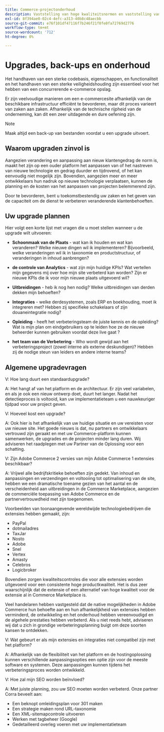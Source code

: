 ```yaml
---
title: Commerce-projectonderhoud
description: Vaststelling van hoge kwaliteitsnormen en vaststelling van mechanismen om deze normen in de loop der tijd te handhaven.
exl-id: 8f394ae0-02c4-4efc-a313-40b8c48aecbb
source-git-commit: e76f101df47116f7b246f21f0fe0fa72769d2776
workflow-type: tm+mt
source-wordcount: '712'
ht-degree: 0%

---
```


# Upgrades, back-ups en onderhoud

Het handhaven van een sterke codebasis, eigenschappen, en functionaliteit en het handhaven van een sterke veiligheidshouding zijn essentieel voor het hebben van een concurrerende e-commerce opslag.

Er zijn veelvoudige manieren om een e-commercesite afhankelijk van de beschikbare infrastructuur efficiënt te bevorderen, maar dit proces varieert van zaken aan zaken. Afhankelijk van de technische rijpheid van de onderneming, kan dit een zeer uitdagende en dure oefening zijn.

>[!NOTE]
>
>Maak altijd een back-up van bestanden voordat u een upgrade uitvoert.

## Waarom upgraden zinvol is

Aangezien verandering en aanpassing aan nieuw klantengedrag de norm is, maakt het zijn op een ouder platform het aanpassen van of het nastreven van nieuwe technologie en gedrag duurder en tijdrovend, of het kan eenvoudig niet mogelijk zijn. Bovendien, aangezien meer en meer ontwikkelaars hun nadruk op nieuwe technologie verplaatsen, kunnen de planning en de kosten van het aanpassen van projecten belemmerend zijn.

Door te bevorderen, bent u toekomstbestendig uw zaken en het geven van de capaciteit om de dienst te verbeteren veranderende klantenbehoeften.

## Uw upgrade plannen

Hier volgt een korte lijst met vragen die u moet stellen wanneer u de upgrade wilt uitvoeren:

- **Schoonmaak van de Plaats** - wat kan ik houden en wat kan veranderen? Welke nieuwe dingen wil ik implementeren? Bijvoorbeeld, welke veranderingen wil ik in taxonomie en productstructuur, of veranderingen in inhoud aanbrengen?

- **de controle van Analytics** - wat zijn mijn huidige KPIs? Wat vertellen mijn gegevens mij over hoe mijn site verbeterd kan worden? Zijn er nieuwe KPIs die ik voor mijn nieuwe plaats uitgevoerd wil?

- **Uitbreidingen** - heb ik nog hen nodig? Welke uitbreidingen van derden dekken mijn behoeften?

- **Integraties** - welke derdesystemen, zoals ERP en boekhouding, moet ik integreren met? Hebben zij specifieke schakelaars of zijn douaneintegratie nodig?

- **Opleiding** - heeft het verbeteringsteam de juiste kennis en de opleiding? Wat is
mijn plan om eindgebruikers op te leiden hoe ze de nieuwe beheerder kunnen gebruiken voordat deze live gaat ?

- **het team van de Verbetering** - Who wordt gewijd aan het verbeteringsproject (zowel interne als externe deskundigen)? Hebben zij de nodige steun van leiders en andere interne teams?

## Algemene upgradevragen

V: Hoe lang duurt een standaardupgrade?

A: Het hangt af van het platform en de architectuur. Er zijn veel variabelen, en als je ook een nieuw ontwerp doet, duurt het langer. Nadat het detectieproces is voltooid, kan uw implementatieteam u een nauwkeuriger tijdpad voor uw project geven.


V: Hoeveel kost een upgrade?

A: Ook hier is het afhankelijk van uw huidige situatie en uw vereisten voor uw nieuwe site. Het goede nieuws is dat, nu partners en ontwikkelaars vertrouwd zijn geraakt en met uw Commerce-platform kunnen samenwerken, de upgrades en de projecten minder lang duren. Wij adviseren het raadplegen met uw Partner van de Oplossing voor een schatting.

V: Zijn Adobe Commerce 2 versies van mijn Adobe Commerce 1 extensies beschikbaar?

A: Vrijwel alle bedrijfskritieke behoeften zijn gedekt. Van inhoud en aanpassingen en verzendingen en voltooiing tot optimalisering van de site, hebben we een dramatische toename gezien van het aantal en de verscheidenheid aan uitbreidingen in de Commerce Marketplace, aangezien de commerciële toepassing van Adobe Commerce en de partnervertrouwdheid met zijn toegenomen.

Voorbeelden van toonaangevende wereldwijde technologiebedrijven die extensies hebben gemaakt, zijn:

- PayPal
- dotmailadres
- TaxJar
- Nosto
- Adobe
- Snel
- Vertex
- Amasty
- Celebros
- Logicbroker

Bovendien zorgen kwaliteitscontroles die voor alle extensies worden uitgevoerd voor een consistente hoge productkwaliteit. Het is dus zeer waarschijnlijk dat de extensie of een alternatief van hoge kwaliteit voor de extensie al in Commerce Marketplace is.

Veel handelaren hebben vastgesteld dat de native mogelijkheden in Adobe Commerce hun behoefte aan en hun afhankelijkheid van extensies hebben verminderd, de ontwikkeling en het onderhoud hebben vereenvoudigd en de algehele prestaties hebben verbeterd. Als u niet reeds hebt, adviseren wij dat u zich in grondige verbeteringsplanning buigt om deze soorten kansen te ontdekken.

V: Wat gebeurt er als mijn extensies en integraties niet compatibel zijn met het platform?

A: Afhankelijk van de flexibiliteit van het platform en de hostingoplossing kunnen verschillende aanpassingsopties een optie zijn voor de meeste software en systemen. Deze aanpassingen kunnen tijdens het verbeteringsproces worden ontwikkeld.


V: Hoe zal mijn SEO worden beïnvloed?

A: Met juiste planning, zou uw SEO moeten worden verbeterd. Onze partner Corra beveelt aan:

- Een beknopt omleidingsplan voor 301 maken
- Een strategie maken rond URL-taxonomie
- Een XML-sitemapcontrole uitvoeren
- Werken met tagbeheer (Google)
- Gedetailleerd overleg voeren met uw implementatieteam
